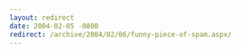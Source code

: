 ```yaml
---
layout: redirect
date: 2004-02-05 -0800
redirect: /archive/2004/02/06/funny-piece-of-spam.aspx/
---
```

